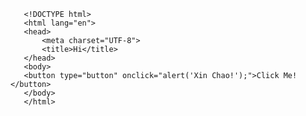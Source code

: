        <!DOCTYPE html>
       <html lang="en">
       <head>
           <meta charset="UTF-8">
           <title>Hi</title>
       </head>
       <body>
       <button type="button" onclick="alert('Xin Chao!');">Click Me!</button>
       </body>
       </html>